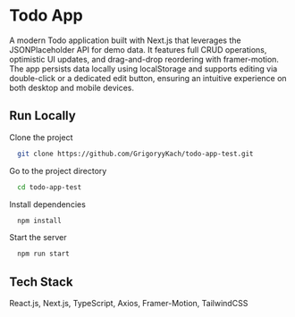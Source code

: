 
# Todo App

A modern Todo application built with Next.js that leverages the JSONPlaceholder API for demo data. It features full CRUD operations, optimistic UI updates, and drag-and-drop reordering with framer-motion. The app persists data locally using localStorage and supports editing via double-click or a dedicated edit button, ensuring an intuitive experience on both desktop and mobile devices.


## Run Locally

Clone the project

```bash
  git clone https://github.com/GrigoryyKach/todo-app-test.git
```

Go to the project directory

```bash
  cd todo-app-test
```

Install dependencies

```bash
  npm install
```

Start the server

```bash
  npm run start
```


## Tech Stack

React.js, Next.js, TypeScript, Axios, Framer-Motion, TailwindCSS